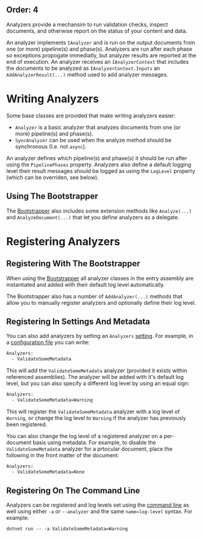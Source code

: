 Order: 4
---
Analyzers provide a mechansim to run validation checks, inspect documents, and otherwise report on the status of your content and data.

An analyzer implements `IAnalyzer` and is run on the output documents from one (or more) pipeline(s) and phase(s). Analyzers are run after each phase so exceptions propogate immediatly, but analyzer results are reported at the end of execution. An analyzer receives an `IAnalyzerContext` that includes the documents to be analyzed as `IAnalyzerContext.Inputs` an `AddAnalyzerResult(...)` method used to add analyzer messages.

# Writing Analyzers

Some base classes are provided that make writing analyzers easier:

- `Analyzer` is a basic analyzer that analyzes documents from one (or more) pipeline(s) and phase(s).
- `SyncAnalyzer` can be used when the analyze method should be synchronous (I.e. not `async`).

An analyzer defines which pipeline(s) and phase(s) it should be run after using the `PipelinePhases` property. Analyzers also define a default logging level their result messages should be logged as using the `LogLevel` property (which can be overriden, see below).

## Using The Bootstrapper

The [Bootstrapper](xref:bootstrapper) also includes some extension methods like `Analyze(...)` and `AnalyzeDocument(...)` that let you define analyzers as a delegate.

# Registering Analyzers

## Registering With The Bootstrapper

When using the [Bootstrapper](xref:bootstrapper) all analyzer classes in the entry assembly are instantiated and added with their default log level automatically.

The Bootstrapper also has a number of `AddAnalyzer(...)` methods that allow you to manually register analyzers and optionally define their log level.

## Registering In Settings And Metadata

You can also add analyzers by setting an `Analyzers`    [setting](xref:settings). For example, in a [configuration file](xref:settings#configuration-files) you can write:

```txt
Analyzers:
  - ValidateSomeMetadata
```
    
This will add the `ValidateSomeMetadata` analyzer (provided it exists within referenced assemblies). The analyzer will be added with it's default log level, but you can also specify a different log level by using an equal sign:

```txt
Analyzers:
  - ValidateSomeMetadata=Warning
```

This will register the `ValidateSomeMetadata` analyzer with a log level of `Warning`, or change the log level to `Warning` if the analyzer has previously been registered.

You can also change the log level of a registered analyzer on a per-document basis using metadata. For example, to disable the `ValidateSomeMetadata` analyzer for a prtocular document, place the following in the front matter of the document:

```txt
Analyzers:
  - ValidateSomeMetadata=None
```

## Registering On The Command Line

Analyzers can be registered and log levels set using the [command line](xref:command-line-interface) as well using either `-a` or `--analyzer` and the same `name=log-level` syntax. For example:

```
dotnet run -- -a ValidateSomeMetadata=Warning
```


